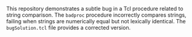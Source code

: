 This repository demonstrates a subtle bug in a Tcl procedure related to string comparison. The `badproc` procedure incorrectly compares strings, failing when strings are numerically equal but not lexically identical. The `bugSolution.tcl` file provides a corrected version.